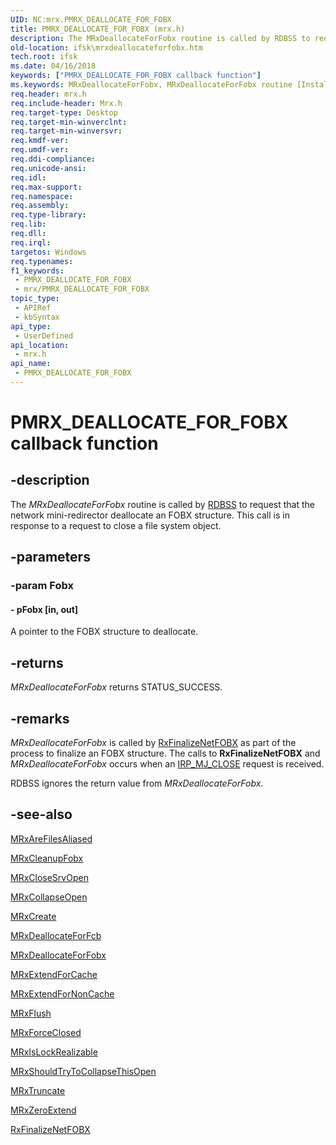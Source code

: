 ```yaml
---
UID: NC:mrx.PMRX_DEALLOCATE_FOR_FOBX
title: PMRX_DEALLOCATE_FOR_FOBX (mrx.h)
description: The MRxDeallocateForFobx routine is called by RDBSS to request that the network mini-redirector deallocate an FOBX structure. This call is in response to a request to close a file system object.
old-location: ifsk\mrxdeallocateforfobx.htm
tech.root: ifsk
ms.date: 04/16/2018
keywords: ["PMRX_DEALLOCATE_FOR_FOBX callback function"]
ms.keywords: MRxDeallocateForFobx, MRxDeallocateForFobx routine [Installable File System Drivers], PMRX_DEALLOCATE_FOR_FOBX, ifsk.mrxdeallocateforfobx, mrx/MRxDeallocateForFobx, mrxref_2b2fa1f1-19f9-4a9b-9105-7c5946428b88.xml
req.header: mrx.h
req.include-header: Mrx.h
req.target-type: Desktop
req.target-min-winverclnt: 
req.target-min-winversvr: 
req.kmdf-ver: 
req.umdf-ver: 
req.ddi-compliance: 
req.unicode-ansi: 
req.idl: 
req.max-support: 
req.namespace: 
req.assembly: 
req.type-library: 
req.lib: 
req.dll: 
req.irql: 
targetos: Windows
req.typenames: 
f1_keywords:
 - PMRX_DEALLOCATE_FOR_FOBX
 - mrx/PMRX_DEALLOCATE_FOR_FOBX
topic_type:
 - APIRef
 - kbSyntax
api_type:
 - UserDefined
api_location:
 - mrx.h
api_name:
 - PMRX_DEALLOCATE_FOR_FOBX
---
```


# PMRX_DEALLOCATE_FOR_FOBX callback function


## -description

The<i> MRxDeallocateForFobx</i> routine is called by <a href="/windows-hardware/drivers/ifs/the-rdbss-driver-and-library">RDBSS</a> to request that the network mini-redirector deallocate an FOBX structure. This call is in response to a request to close a file system object.

## -parameters

### -param Fobx

#### - pFobx [in, out]

A pointer to the FOBX structure to deallocate.

## -returns

<i>MRxDeallocateForFobx</i> returns STATUS_SUCCESS.

## -remarks

<i>MRxDeallocateForFobx</i> is called by <a href="/windows-hardware/drivers/ddi/fcb/nf-fcb-rxfinalizenetfobx">RxFinalizeNetFOBX</a> as part of the process to finalize an FOBX structure. The calls to <b>RxFinalizeNetFOBX</b> and <i>MRxDeallocateForFobx</i> occurs when an <a href="/windows-hardware/drivers/kernel/irp-mj-close">IRP_MJ_CLOSE</a> request is received.

RDBSS ignores the return value from <i>MRxDeallocateForFobx</i>.

## -see-also

<a href="/windows-hardware/drivers/ddi/mrx/nc-mrx-pmrx_chkfcb_calldown">MRxAreFilesAliased</a>



<a href="/previous-versions/windows/hardware/drivers/ff549841(v=vs.85)">MRxCleanupFobx</a>



<a href="/windows-hardware/drivers/ddi/mrx/nc-mrx-pmrx_calldown">MRxCloseSrvOpen</a>



<a href="/windows-hardware/drivers/ifs/mrxcollapseopen">MRxCollapseOpen</a>



<a href="/windows-hardware/drivers/ifs/mrxcreate">MRxCreate</a>



<a href="/windows-hardware/drivers/ddi/mrx/nc-mrx-pmrx_deallocate_for_fcb">MRxDeallocateForFcb</a>



<a href="/windows-hardware/drivers/ddi/mrx/nc-mrx-pmrx_deallocate_for_fobx">MRxDeallocateForFobx</a>



<a href="/windows-hardware/drivers/ddi/mrx/nc-mrx-pmrx_extendfile_calldown">MRxExtendForCache</a>



<a href="/windows-hardware/drivers/ifs/mrxextendfornoncache">MRxExtendForNonCache</a>



<a href="/windows-hardware/drivers/ifs/mrxflush">MRxFlush</a>



<a href="/windows-hardware/drivers/ddi/mrx/nc-mrx-pmrx_forceclosed_calldown">MRxForceClosed</a>



<a href="/windows-hardware/drivers/ddi/mrx/nc-mrx-pmrx_is_lock_realizable">MRxIsLockRealizable</a>



<a href="/windows-hardware/drivers/ifs/mrxshouldtrytocollapsethisopen">MRxShouldTryToCollapseThisOpen</a>



<a href="/windows-hardware/drivers/ifs/mrxtruncate">MRxTruncate</a>



<a href="/windows-hardware/drivers/ifs/mrxzeroextend">MRxZeroExtend</a>



<a href="/windows-hardware/drivers/ddi/fcb/nf-fcb-rxfinalizenetfobx">RxFinalizeNetFOBX</a>

